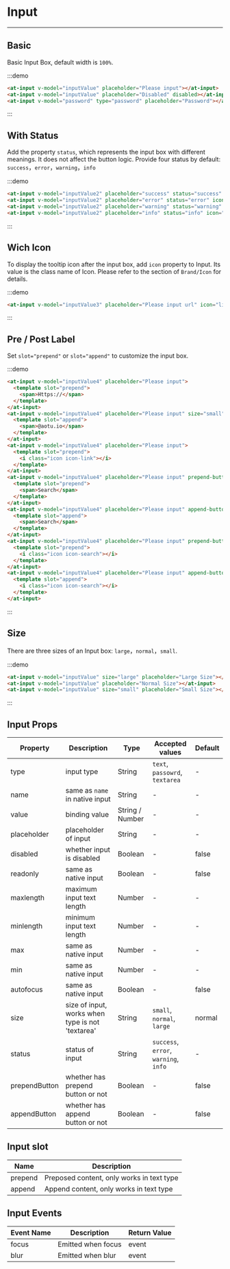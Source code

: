 
# Input

----

## Basic

Basic Input Box, default width is `100%`.

:::demo
```html
<at-input v-model="inputValue" placeholder="Please input"></at-input>
<at-input v-model="inputValue" placeholder="Disabled" disabled></at-input>
<at-input v-model="password" type="password" placeholder="Password"></at-input>
```
:::

## With Status

Add the property `status`, which represents the input box with different meanings. It does not affect the button logic. Provide four status by default: `success`，`error`，`warning`，`info`

:::demo
```html
<at-input v-model="inputValue2" placeholder="success" status="success" icon="check-circle"></at-input>
<at-input v-model="inputValue2" placeholder="error" status="error" icon="x-circle"></at-input>
<at-input v-model="inputValue2" placeholder="warning" status="warning" icon="alert-circle"></at-input>
<at-input v-model="inputValue2" placeholder="info" status="info" icon="info"></at-input>
```
:::

## Wich Icon

To display the tooltip icon after the input box, add `icon` property to Input. Its value is the class name of Icon. Please refer to the section of `Brand/Icon` for details.

:::demo
```html
<at-input v-model="inputValue3" placeholder="Please input url" icon="link"></at-input>
```
:::

## Pre / Post Label

Set `slot="prepend"` or `slot="append"` to customize the input box.

:::demo
```html
<at-input v-model="inputValue4" placeholder="Please input">
  <template slot="prepend">
    <span>Https://</span>
  </template>
</at-input>
<at-input v-model="inputValue4" placeholder="Please input" size="small">
  <template slot="append">
    <span>@aotu.io</span>
  </template>
</at-input>
<at-input v-model="inputValue4" placeholder="Please input">
  <template slot="prepend">
    <i class="icon icon-link"></i>
  </template>
</at-input>
<at-input v-model="inputValue4" placeholder="Please input" prepend-button>
  <template slot="prepend">
    <span>Search</span>
  </template>
</at-input>
<at-input v-model="inputValue4" placeholder="Please input" append-button>
  <template slot="append">
    <span>Search</span>
  </template>
</at-input>
<at-input v-model="inputValue4" placeholder="Please input" prepend-button>
  <template slot="prepend">
    <i class="icon icon-search"></i>
  </template>
</at-input>
<at-input v-model="inputValue4" placeholder="Please input" append-button>
  <template slot="append">
    <i class="icon icon-search"></i>
  </template>
</at-input>
```
:::

## Size

There are three sizes of an Input box: `large`，`normal`，`small`.

:::demo
```html
<at-input v-model="inputValue" size="large" placeholder="Large Size"></at-input>
<at-input v-model="inputValue" placeholder="Normal Size"></at-input>
<at-input v-model="inputValue" size="small" placeholder="Small Size"></at-input>
```
:::

## Input Props

| Property      | Description          | Type      | Accepted values                           | Default  |
|---------- |-------------- |---------- |--------------------------------  |-------- |
| type | input type | String | `text`, `passowrd`, `textarea` | - |
| name | same as `name` in native input | String | - | - |
| value | binding value | String / Number | - | - |
| placeholder | placeholder of input | String | - | - |
| disabled | whether input is disabled | Boolean | - | false |
| readonly | same as native input | Boolean | - | false |
| maxlength | maximum input text length | Number | - | - |
| minlength | minimum input text length | Number | - | - |
| max | same as native input | Number | - | - |
| min | same as native input | Number | - | - |
| autofocus | same as native input | Boolean | - | false |
| size | size of input, works when type is not 'textarea' | String | `small`, `normal`, `large` | normal |
| status | status of input | String | `success`, `error`, `warning`, `info` | - |
| prependButton | whether has prepend button or not | Boolean | - | false |
| appendButton | whether has append button or not | Boolean | - | false |

## Input slot

| Name | Description          |
|------ |------------ |
| prepend | Preposed content, only works in text type |
| append | Append content, only works in text type |

## Input Events

| Event Name | Description          | Return Value  |
|---------- |-------------- |---------- |
| focus | Emitted when focus | event |
| blur | Emitted when blur | event |

<script>
export default {
  data() {
    return {
      inputValue: '',
      inputValue2: '',
      inputValue3: '',
      inputValue4: '',
      password: ''
    }
  }
}
</script>

<style lang="scss" scoped>
.at-input {
  width: 200px;

  & + .at-input {
    margin-top: 15px;
  }
}
</style>
